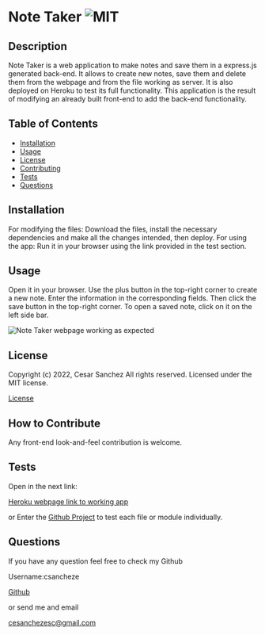 # Note Taker ![MIT](https://img.shields.io/apm/l/vim-mode?style=plastic)

  ## Description
  
  
Note Taker is a web application to make notes and save them in a express.js generated back-end. It allows to create new notes, save them and delete them from the webpage and from the file working as server. It is also deployed on Heroku to test its full functionality. This application is the result of modifying an already built front-end to add the back-end functionality.

  
  ## Table of Contents
  
  - [Installation](#installation)
  - [Usage](#usage)
  - [License](#license)
  - [Contributing](#license)
  - [Tests](#license)
  - [Questions](#license)
  
  ## Installation
  
  
For modifying the files: Download the files, install the necessary dependencies and make all the changes intended, then deploy. For using the app: Run it in your browser using the link provided in the test section. 

  
  ## Usage
  
  
Open it in your browser. Use the plus button in the top-right corner to create a new note. Enter the information in the corresponding fields. Then click the save button in the top-right corner. To open a saved note, click on it on the left side bar. 

  
  
![Note Taker webpage working as expected](assets/images/screenshot.png)
  
  ## License
  
  
Copyright (c) 2022, Cesar Sanchez All rights reserved.
Licensed under the MIT license. 

  
  
[License](./MIT_license.txt)

  
  ## How to Contribute
  
  
Any front-end look-and-feel contribution is welcome.

  
  ## Tests
  
  
Open in the next link:

[Heroku webpage link to working app](https://powerful-sea-50885.herokuapp.com/)

or Enter the [Github Project](https://github.com/csancheze/Note-Taker/) 
to test each file or module individually.

  
  ## Questions
  
  If you have any question feel free to check my Github 
  
Username:csancheze
  
[Github](https://github.com/csancheze)

  or send me and email
  
<cesanchezesc@gmail.com>

